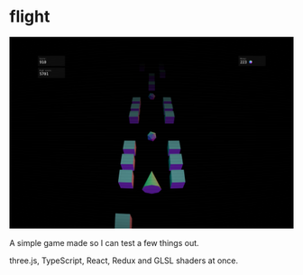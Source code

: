 # flight

<p align="center">
    <img src="https://raw.githubusercontent.com/mat-sz/flight/master/screenshot.png" alt="Screenshot">
</p>

A simple game made so I can test a few things out.

three.js, TypeScript, React, Redux and GLSL shaders at once.